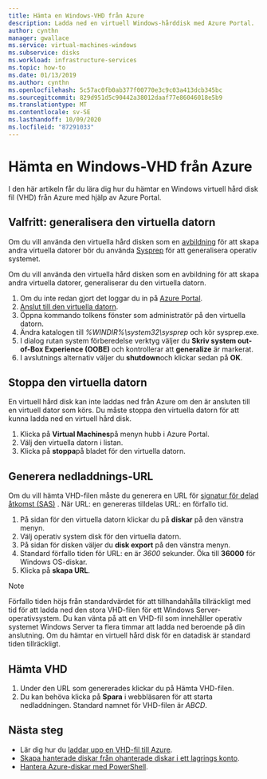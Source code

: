 ```yaml
---
title: Hämta en Windows-VHD från Azure
description: Ladda ned en virtuell Windows-hårddisk med Azure Portal.
author: cynthn
manager: gwallace
ms.service: virtual-machines-windows
ms.subservice: disks
ms.workload: infrastructure-services
ms.topic: how-to
ms.date: 01/13/2019
ms.author: cynthn
ms.openlocfilehash: 5c57ac0fb0ab377f00770e3c9c03a413dcb345bc
ms.sourcegitcommit: 829d951d5c90442a38012daaf77e86046018e5b9
ms.translationtype: MT
ms.contentlocale: sv-SE
ms.lasthandoff: 10/09/2020
ms.locfileid: "87291033"
---
```

# <a name="download-a-windows-vhd-from-azure"></a>Hämta en Windows-VHD från Azure

I den här artikeln får du lära dig hur du hämtar en Windows virtuell hård disk fil (VHD) från Azure med hjälp av Azure Portal.

## <a name="optional-generalize-the-vm"></a>Valfritt: generalisera den virtuella datorn

Om du vill använda den virtuella hård disken som en [avbildning](tutorial-custom-images.md) för att skapa andra virtuella datorer bör du använda [Sysprep](/windows-hardware/manufacture/desktop/sysprep--generalize--a-windows-installation) för att generalisera operativ systemet. 

Om du vill använda den virtuella hård disken som en avbildning för att skapa andra virtuella datorer, generaliserar du den virtuella datorn.

1. Om du inte redan gjort det loggar du in på [Azure Portal](https://portal.azure.com/).
2. [Anslut till den virtuella datorn](connect-logon.md?toc=%2fazure%2fvirtual-machines%2fwindows%2ftoc.json). 
3. Öppna kommando tolkens fönster som administratör på den virtuella datorn.
4. Ändra katalogen till *%WINDIR%\system32\sysprep* och kör sysprep.exe.
5. I dialog rutan system förberedelse verktyg väljer du **Skriv system out-of-Box Experience (OOBE)** och kontrollerar att **generalize** är markerat.
6. I avslutnings alternativ väljer du **shutdown**och klickar sedan på **OK**. 


## <a name="stop-the-vm"></a>Stoppa den virtuella datorn

En virtuell hård disk kan inte laddas ned från Azure om den är ansluten till en virtuell dator som körs. Du måste stoppa den virtuella datorn för att kunna ladda ned en virtuell hård disk. 

1. Klicka på **Virtual Machines**på menyn hubb i Azure Portal.
1. Välj den virtuella datorn i listan.
1. Klicka på **stoppa**på bladet för den virtuella datorn.


## <a name="generate-download-url"></a>Generera nedladdnings-URL

Om du vill hämta VHD-filen måste du generera en URL för [signatur för delad åtkomst (SAS)](../../storage/common/storage-sas-overview.md?toc=/azure/virtual-machines/windows/toc.json) . När URL: en genereras tilldelas URL: en förfallo tid.

1. På sidan för den virtuella datorn klickar du på **diskar** på den vänstra menyn.
1. Välj operativ system disk för den virtuella datorn.
1. På sidan för disken väljer du **disk export** på den vänstra menyn.
1. Standard förfallo tiden för URL: en är *3600* sekunder. Öka till **36000** för Windows OS-diskar.
1. Klicka på **skapa URL**.

> [!NOTE]
> Förfallo tiden höjs från standardvärdet för att tillhandahålla tillräckligt med tid för att ladda ned den stora VHD-filen för ett Windows Server-operativsystem. Du kan vänta på att en VHD-fil som innehåller operativ systemet Windows Server ta flera timmar att ladda ned beroende på din anslutning. Om du hämtar en virtuell hård disk för en datadisk är standard tiden tillräckligt. 
> 
> 

## <a name="download-vhd"></a>Hämta VHD

1. Under den URL som genererades klickar du på Hämta VHD-filen.
1. Du kan behöva klicka på **Spara** i webbläsaren för att starta nedladdningen. Standard namnet för VHD-filen är *ABCD*.

## <a name="next-steps"></a>Nästa steg

- Lär dig hur du [laddar upp en VHD-fil till Azure](upload-generalized-managed.md?toc=%2fazure%2fvirtual-machines%2fwindows%2ftoc.json). 
- [Skapa hanterade diskar från ohanterade diskar i ett lagrings konto](attach-disk-ps.md?toc=%2fazure%2fvirtual-machines%2fwindows%2ftoc.json).
- [Hantera Azure-diskar med PowerShell](tutorial-manage-data-disk.md?toc=%2fazure%2fvirtual-machines%2fwindows%2ftoc.json).
